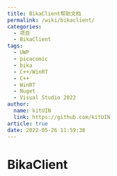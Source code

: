 ```yaml
---
title: BikaClient帮助文档
permalink: /wiki/bikaclient/
categories: 
  - 项目
  - BikaClient
tags:
  - UWP
  - picacomic
  - bika
  - C++/WinRT
  - C++
  - WinRT
  - Nuget
  - Visual Studio 2022
author: 
  name: kitUIN
  link: https://github.com/kitUIN
article: true
date: 2022-05-26 11:59:38
---
```

# BikaClient
